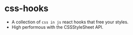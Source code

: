 # css-hooks

+ A collection of `css in js` react hooks that free your styles.
+ High performous with the CSSStyleSheet API.
